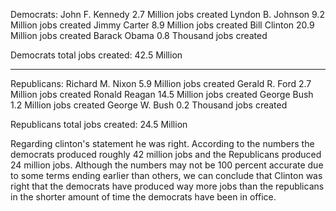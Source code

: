 Democrats:
John F. Kennedy 2.7 Million jobs created
Lyndon B. Johnson 9.2 Million jobs created
Jimmy Carter 8.9 Million jobs created
Bill Clinton 20.9 Million jobs created
Barack Obama 0.8 Thousand jobs created

Democrats total jobs created: 42.5 Million

-----------------------------------------------

Republicans:
Richard M. Nixon 5.9 Million jobs created
Gerald R. Ford 2.7 Million jobs created
Ronald Reagan 14.5 Million jobs created
George Bush 1.2 Million jobs created
George W. Bush 0.2 Thousand jobs created

Republicans total jobs created: 24.5 Million

Regarding clinton's statement he was right. According to the numbers
the democrats produced roughly 42 million jobs and the Republicans produced 24 million
jobs. Although the numbers may not be 100 percent accurate due to some terms ending
earlier than others, we can conclude that Clinton was right that the democrats have produced
way more jobs than the republicans in the shorter amount of time the democrats have been in office.